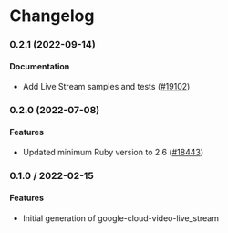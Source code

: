 # Changelog

### 0.2.1 (2022-09-14)

#### Documentation

* Add Live Stream samples and tests ([#19102](https://github.com/googleapis/google-cloud-ruby/issues/19102)) 

### 0.2.0 (2022-07-08)

#### Features

* Updated minimum Ruby version to 2.6 ([#18443](https://github.com/googleapis/google-cloud-ruby/issues/18443)) 

### 0.1.0 / 2022-02-15

#### Features

* Initial generation of google-cloud-video-live_stream
